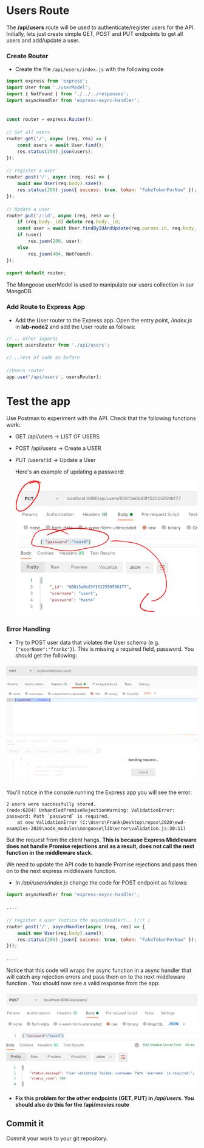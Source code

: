# Users Route

The **/api/users** route will be used to authenticate/register users for the API.
Initially, lets just create simple GET, POST and PUT endpoints  to get all users and add/update a user.

### Create Router

+ Create the file  ``/api/users/index.js``  with the following code

```javascript
import express from 'express';
import User from './userModel';
import { NotFound } from './../../responses';
import asyncHandler from 'express-async-handler';


const router = express.Router();

// Get all users
router.get('/', async (req, res) => {
    const users = await User.find();
    res.status(200).json(users);
});

// register a user
router.post('/', async (req, res) => {
    await new User(req.body).save();
    res.status(200).json({ success: true, token: "FakeTokenForNow" });
});

// Update a user
router.put('/:id', async (req, res) => {
    if (req.body._id) delete req.body._id;
    const user = await User.findByIdAndUpdate(req.params.id, req.body, {new:true});
    if (user)
        res.json(200, user);
    else
        res.json(404, NotFound);
});

export default router;
```

The Mongoose userModel is used to manipulate our users collection in our MongoDB. 

### Add Route to Express App

- Add the User router to the Express app. Open the entry point, */index.js* in **lab-node2**  and add the User route as follows:

~~~javascript
//... other imports
import usersRouter from './api/users';

//...rest of code as before

//Users router
app.use('/api/users', usersRouter);

~~~

# Test the app

Use Postman to experiment with the API. Check that the following functions work:

 * GET     /api/users              ->  LIST OF USERS

 * POST    /api/users            ->  Create a USER

 * PUT     /users/:id          ->  Update a User

   Here's an example of updating a password:

   ![Update a User Password](./img/pas.png)

### Error Handling

-  Try to POST user data that violates the User schema (e.g. ``{"userName":"frankx"}``). This is missing a required field, password. You should get the following:

![No Response](./img/hang.png)

You'll notice in the console running the Express app you will see the error: 

```
2 users were successfully stored.
(node:6204) UnhandledPromiseRejectionWarning: ValidationError: password: Path `password` is required.
    at new ValidationError (C:\Users\Frank\Desktop\repos\2020\ewd-examples-2020\node_modules\mongoose\lib\error\validation.js:30:11)
```

But the request from the client hangs. **This is because Express Middleware does not handle Promise rejections and as a result, does not call the next function in the middleware stack.** 

We need to update the API code to handle  Promise rejections and pass then on to the next express middleware function.

- In */api/users/index.js* change the code for  POST  endpoint as follows:

~~~javascript
import asyncHandler from 'express-async-handler';

....

// register a user (notice the asyncHandler(...)!!! )
router.post('/', asyncHandler(async (req, res) => {
    await new User(req.body).save();
    res.status(200).json({ success: true, token: "FakeTokenForNow" });
}));

....
~~~

Notice that this code will wraps the async function in a async handler that will catch any rejection errors and pass them on to the next middleware function . You should now see a valid response from the app:

![Valid Response](./img/ex.png)

- **Fix this problem for the other endpoints (GET, PUT) in */api/users*. You should also do this for the /api/movies route**



## Commit it

Commit your work to your git repository.